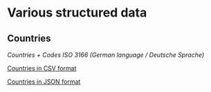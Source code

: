 # Various structured data

## Countries

*Countries + Codes ISO 3166 (German language / Deutsche Sprache)*

[Countries in CSV format](https://github.com/johannesmutter/structured-data/blob/main/countries/country_codes_iso_3166_german_deutsch.csv)

[Countries in JSON format](https://github.com/johannesmutter/structured-data/blob/main/countries/country_codes_iso_3166_german_deutsch.json)